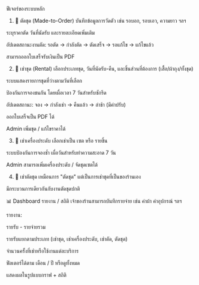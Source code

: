  ฟีเจอร์ของระบบหลัก
1. 🧵 ตัดชุด (Made-to-Order)
บันทึกข้อมูลการวัดตัว เช่น รอบอก, รอบเอว, ความยาว ฯลฯ

ระบุราคาตัด วันที่นัดรับ และรายละเอียดเพิ่มเติม

อัปเดตสถานะงานตัด: รอตัด → กำลังตัด → ตัดเสร็จ → รอแก้ไข → แก้ไขแล้ว

สามารถออกใบเสร็จรับเงินเป็น PDF

2. 👗 เช่าชุด (Rental)
เลือกประเภทชุด, วันที่นัดรับ-คืน, และชิ้นส่วนที่ต้องการ (เสื้อ/ผ้าถุง/ทั้งชุด)

ระบบแสดงรายการชุดที่ว่างตามวันที่เลือก

ป้องกันการจองชนกัน โดยเผื่อเวลา 7 วันสำหรับซักรีด

อัปเดตสถานะ: จอง → กำลังเช่า → คืนแล้ว → ล่าช้า (มีค่าปรับ)

ออกใบเสร็จเป็น PDF ได้

Admin เพิ่มชุด / แก้ไขราคาได้

3. 💍 เช่าเครื่องประดับ
เลือกเช่าเป็น เซต หรือ รายชิ้น

ระบบป้องกันการจองซ้ำ เผื่อวันสำหรับทำความสะอาด 7 วัน

Admin สามารถเพิ่มเครื่องประดับ / จัดชุดเซตได้

4. 👚 เช่าตัดชุด
เหมือนการ "ตัดชุด" แต่เป็นการเช่าชุดที่เป็นของร้านเอง

มีกระบวนการเดียวกันกับงานตัดชุดปกติ



📊 Dashboard รายงาน / สถิติ
เจ้าของร้านสามารถบันทึกรายจ่าย เช่น ค่าผ้า ค่าอุปกรณ์ ฯลฯ

รายงาน:

รายรับ - รายจ่ายรวม

รายรับแยกตามประเภท (เช่าชุด, เช่าเครื่องประดับ, เช่าตัด, ตัดชุด)

จำนวนครั้งที่เช่าหรือใช้งานแต่ละบริการ

ฟิลเตอร์ได้ตาม เดือน / ปี หรือดูทั้งหมด

แสดงผลในรูปแบบกราฟ + สถิติ

